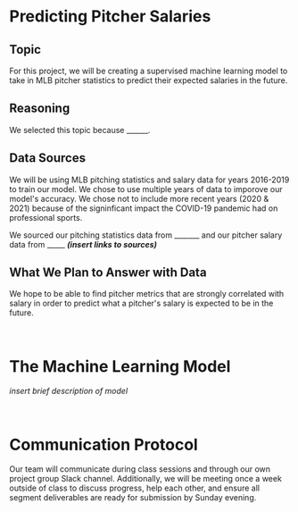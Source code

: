 # Predicting Pitcher Salaries
## Topic
For this project, we will be creating a supervised machine learning model to take in MLB pitcher statistics to predict their expected salaries in the future.
<br>

## Reasoning
We selected this topic because ______.
<br>

## Data Sources
We will be using MLB pitching statistics and salary data for years 2016-2019 to train our model. We chose to use multiple years of data to imporove our model's accuracy. We chose not to include more recent years (2020 & 2021) because of the signinficant impact the COVID-19 pandemic had on professional sports. 

We sourced our pitching statistics data from _______ and our pitcher salary data from _____ ***(insert links to sources)***
<br>


## What We Plan to Answer with Data
We hope to be able to find pitcher metrics that are strongly correlated with salary in order to predict what a pitcher's salary is expected to be in the future.

<br>

# The Machine Learning Model
*insert brief description of model*

<br>

# Communication Protocol
Our team will communicate during class sessions and through our own project group Slack channel. Additionally, we will be meeting once a week outside of class to discuss progress, help each other, and ensure all segment deliverables are ready for submission by Sunday evening.
<br>

